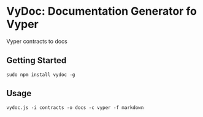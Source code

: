 # VyDoc: Documentation Generator fo Vyper
Vyper contracts to docs


## Getting Started

```
sudo npm install vydoc -g
```

## Usage

```
vydoc.js -i contracts -o docs -c vyper -f markdown
```